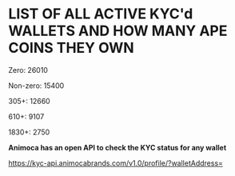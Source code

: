 # LIST OF ALL ACTIVE KYC'd WALLETS AND HOW MANY APE COINS THEY OWN

Zero: 26010

Non-zero: 15400

305+: 12660

610+: 9107

1830+: 2750

**Animoca has an open API to check the KYC status for any wallet**

https://kyc-api.animocabrands.com/v1.0/profile/?walletAddress=